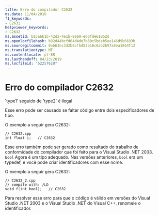 ```yaml
---
title: Erro do compilador C2632
ms.date: 11/04/2016
f1_keywords:
- C2632
helpviewer_keywords:
- C2632
ms.assetid: b15a6b1b-42d2-4e1b-8660-e6bfde61052d
ms.openlocfilehash: b92d44bcfd04d4de7b39c5bdab5ee146d9b6693b
ms.sourcegitcommit: 0ab61bc3d2b6cfbd52a16c6ab2b97a8ea1864f12
ms.translationtype: MT
ms.contentlocale: pt-BR
ms.lasthandoff: 04/23/2019
ms.locfileid: "62257628"
---
```

# <a name="compiler-error-c2632"></a>Erro do compilador C2632

'type1' seguido de 'type2' é ilegal

Esse erro pode ser causado se faltar código entre dois especificadores de tipo.

O exemplo a seguir gera C2632:

```
// C2632.cpp
int float i;   // C2632
```

Esse erro também pode ser gerado como resultado do trabalho de conformidade do compilador que foi feito para o Visual Studio .NET 2003. `bool` Agora é um tipo adequado. Nas versões anteriores, `bool` era um typedef, e você pode criar identificadores com esse nome.

O exemplo a seguir gera C2632:

```
// C2632_2.cpp
// compile with: /LD
void f(int bool);   // C2632
```

Para resolver esse erro para que o código é válido em versões do Visual Studio .NET 2003 e o Visual Studio .NET do Visual C++, renomeie o identificador.